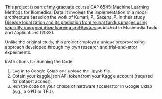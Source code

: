 This project is part of my graduate course CAP 6545: Machine Learning Methods for Biomedical Data. It involves the implementation of a model architecture based on the work of Kumari, P., Saxena, P. in their study [Disease localization and its prediction from retinal fundus images using explicitly designed deep learning architecture](https://doi.org/10.1007/s11042-023-16585-2) published in Multimedia Tools and Applications (2023).

Unlike the original study, this project employs a unique preprocessing approach developed through my own research and trial-and-error experiments.

Instructions for Running the Code:
1. Log in to Google Colab and upload the .ipynb file.
2. Obtain your kaggle.json API token from your Kaggle account (required for dataset access).
3. Run the code on your choice of hardware accelerator in Google Colab (e.g., a GPU or TPU).
